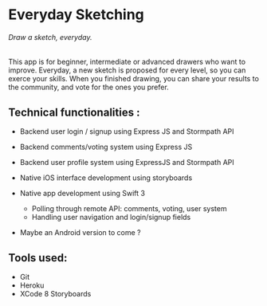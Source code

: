 # Everyday Sketching
###### *Draw a sketch, everyday.*

This app is for beginner, intermediate or advanced drawers who want to improve.
Everyday, a new sketch is proposed for every level, so you can exerce your skills.
When you finished drawing, you can share your results to the community, and vote for the ones you prefer.

## Technical functionalities :
  - Backend user login / signup using Express JS and Stormpath API
  - Backend comments/voting system using Express JS
  - Backend user profile system using ExpressJS and Stormpath API
  
  - Native iOS interface development using storyboards
  - Native app development using Swift 3
    - Polling through remote API: comments, voting, user system
    - Handling user navigation and login/signup fields

  - Maybe an Android version to come ?

## Tools used:
  - Git
  - Heroku
  - XCode 8 Storyboards
  
